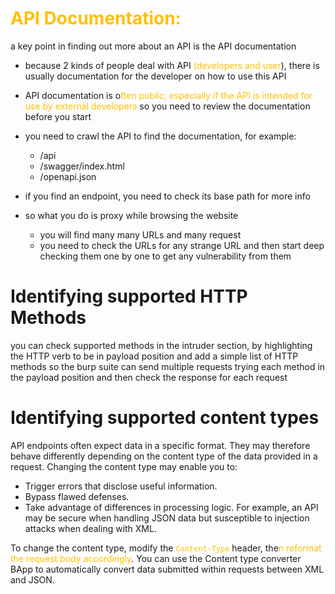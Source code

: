 # <span style="color:rgb(255, 192, 0)">API Documentation:</span> 
a key point in finding out more about an API is the API documentation
- because 2 kinds of people deal with API <span style="color:rgb(255, 192, 0)">(developers and user</span>), there is usually documentation for the developer on how to use this API
- API documentation is o<span style="color:rgb(255, 192, 0)">ften public, especially if the API is intended for use by external developers</span> so you need to review the documentation before you start
- you need to crawl the API to find the documentation, for example: 
	- /api
	- /swagger/index.html
	- /openapi.json
- if you find an endpoint, you need to check its base path for more info

- so what you do is proxy while browsing the website
	- you will find many many URLs and many request
	- you need to check the URLs for any strange URL and then start deep checking them one by one to get any vulnerability from them
# Identifying supported HTTP Methods
you can check supported methods in the intruder section, by highlighting the HTTP verb to be in payload position and add a simple list of HTTP methods so the burp suite can send multiple requests trying each method in the payload position and then check the response for each request

# Identifying supported content types

API endpoints often expect data in a specific format. They may therefore behave differently depending on the content type of the data provided in a request. Changing the content type may enable you to:

- Trigger errors that disclose useful information.
- Bypass flawed defenses.
- Take advantage of differences in processing logic. For example, an API may be secure when handling JSON data but susceptible to injection attacks when dealing with XML.

To change the content type, modify the<span style="color:rgb(255, 192, 0)"> `Content-Type`</span> header, the<span style="color:rgb(255, 192, 0)">n reformat the request body accordingly</span>. You can use the Content type converter BApp to automatically convert data submitted within requests between XML and JSON.